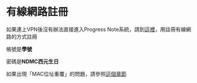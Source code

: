 # 有線網路註冊

如果連上VPN後沒有辦法直接進入Progress Note系統，請到[這裡](http://172.29.254.8/register)，用註冊有線網路的方式註冊

帳號是**學號**

密碼是**NDMC西元生日**

如果出現「MAC位址重覆」的問題，請參照[這個章節](./repeated-mac.md)